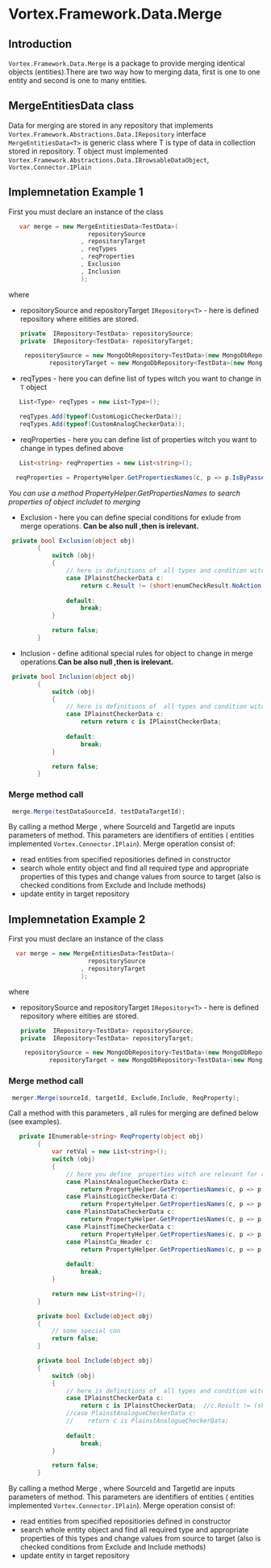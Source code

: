 # Vortex.Framework.Data.Merge #

## Introduction ##

`Vortex.Framework.Data.Merge` is a package to provide merging identical objects (entities).There are two way how to merging data, first is one to one entity and second is
 one to many entities. 

## MergeEntitiesData class ###
Data for merging are stored in any repository that implements `Vortex.Framework.Abstractions.Data.IRepository` interface `MergeEntitiesData<T>` is generic class where T is type of data in collection stored in repository. T object must implemented `Vortex.Framework.Abstractions.Data.IBrowsableDataObject`, `Vortex.Connector.IPlain`

## Implemnetation Example 1 ##
First you must declare an instance of the class

```csharp
   var merge = new MergeEntitiesData<TestData>(
                      repositorySource
                    , repositoryTarget
                    , reqTypes
                    , reqProperties
                    , Exclusion
                    , Inclusion
                    );
```
where  
 - repositorySource and repositoryTarget `IRepository<T>` - here is defined repository where eitities are stored. 

    ```csharp
    private  IRepository<TestData> repositorySource;
    private  IRepository<TestData> repositoryTarget;
    ```

    
    ```csharp
     repositorySource = new MongoDbRepository<TestData>(new MongoDbRepositorySettings<TestData>(connectionString, databaseName, "SourceData"));
            repositoryTarget = new MongoDbRepository<TestData>(new MongoDbRepositorySettings<TestData>(connectionString, databaseName, "TargetData"));
    ```
 -  reqTypes - here you can define list of types witch you want to change in `T` object
 ```csharp
    List<Type> reqTypes = new List<Type>();

    reqTypes.Add(typeof(CustomLogicCheckerData));
    reqTypes.Add(typeof(CustomAnalogCheckerData));
 ```
 -  reqProperties - here you can define list of properties witch you want to change in types defined above
 ```csharp
    List<string> reqProperties = new List<string>();

   reqProperties = PropertyHelper.GetPropertiesNames(c, p => p.IsByPassed, p => p.IsExcluded, p => p.Minimum, p => p.Maximum, p => p.NumberOfAllowedRetries);
 ```
 *You can use a method PropertyHelper.GetPropertiesNames to search properties of object includet to merging*

- Exclusion - here you can define special conditions for exlude from merge operations.
 **Can be also null ,then is irelevant.**
```csharp
 private bool Exclusion(object obj)
        {
            switch (obj)
            {
                // here is definitions of  all types and condition witch are relevat not to merge 
                case IPlainstCheckerData c:
                    return c.Result != (short)enumCheckResult.NoAction;
             
                default:
                    break;
            }

            return false;
        }
```

- Inclusion - define aditional special rules for object to change in merge operations.**Can be also null ,then is irelevant.**
```csharp
 private bool Inclusion(object obj)
        {
            switch (obj)
            {
                // here is definitions of  all types and condition witch are relevat to merge 
                case IPlainstCheckerData c:
                    return return c is IPlainstCheckerData;
             
                default:
                    break;
            }

            return false;
        }
```





### Merge method call ###
```csharp
 merge.Merge(testDataSourceId, testDataTargetId);
```
By calling a method Merge , where  SourceId and TargetId are inputs parameters of method. This parameters are identifiers of entities ( entities implemented `Vortex.Connector.IPlain`).
Merge operation consist of:

- read entities from specified repositiories defined in constructor
- search whole entity  object and find all required type and appropriate properties of this types  and change values from source to target (also is checked conditions from Exclude and Include methods)
- update entity in target repository

## Implemnetation Example 2 ##
First you must declare an instance of the class

```csharp
  var merge = new MergeEntitiesData<TestData>(
                      repositorySource
                    , repositoryTarget
                    );
```
where  
 - repositorySource and repositoryTarget `IRepository<T>` - here is defined repository where eitities are stored. 

    ```csharp
    private  IRepository<TestData> repositorySource;
    private  IRepository<TestData> repositoryTarget;
    ```

    
    ```csharp
     repositorySource = new MongoDbRepository<TestData>(new MongoDbRepositorySettings<TestData>(connectionString, databaseName, "SourceData"));
            repositoryTarget = new MongoDbRepository<TestData>(new MongoDbRepositorySettings<TestData>(connectionString, databaseName, "TargetData"));
    ```
 

### Merge method call ###

```csharp
 merger.Merge(sourceId, targetId, Exclude,Include, ReqProperty);
```
Call a method with this parameters , all rules for merging are defined  below (see examples). 
```csharp
   private IEnumerable<string> ReqProperty(object obj)
        {
            var retVal = new List<string>();
            switch (obj)
            {
                // here you define  properties witch are relevant for reqired types to change by rework 
                case PlainstAnalogueCheckerData c:
                    return PropertyHelper.GetPropertiesNames(c, p => p.IsByPassed, p => p.IsExcluded, p => p.Minimum, p => p.Maximum, p => p.NumberOfAllowedRetries);
                case PlainstLogicCheckerData c:
                    return PropertyHelper.GetPropertiesNames(c, p => p.IsByPassed, p => p.IsExcluded, p => p.NumberOfAllowedRetries);
                case PlainstDataCheckerData c:
                    return PropertyHelper.GetPropertiesNames(c, p => p.IsByPassed, p => p.IsExcluded, p => p.NumberOfAllowedRetries);
                case PlainstTimeCheckerData c:
                    return PropertyHelper.GetPropertiesNames(c, p => p.IsByPassed, p => p.IsExcluded, p => p.NumberOfAllowedRetries);
                case PlainstCu_Header c:
                    return PropertyHelper.GetPropertiesNames(c, p => p.NextOnFailed,p=>p.NextOnPassed);
                
                default:
                    break;
            }

            return new List<string>();
        }
```
```csharp
        private bool Exclude(object obj)
        {
            // some special con
            return false;
        }
```
```csharp
        private bool Include(object obj)
        {
            switch (obj)
            {
                // here is definitions of  all types and condition witch are relevat to change by rework 
                case IPlainstCheckerData c:
                    return c is IPlainstCheckerData;  //c.Result != (short)enumCheckResult.NoAction;
                //case PlainstAnalogueCheckerData c:
                //    return c is PlainstAnalogueCheckerData;
              
                default:
                    break;
            }

            return false;
        }
```
By calling a method Merge , where  SourceId and TargetId are inputs parameters of method. This parameters are identifiers of entities ( entities implemented `Vortex.Connector.IPlain`).
Merge operation consist of:

- read entities from specified repositiories defined in constructor
- search whole entity  object and find all required type and appropriate properties of this types  and change values from source to target (also is checked conditions from Exclude and Include methods)
- update entity in target repository



